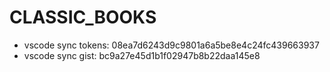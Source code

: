 # CLASSIC_BOOKS
- vscode sync tokens:  08ea7d6243d9c9801a6a5be8e4c24fc439663937
- vscode sync gist:  bc9a27e45d1b1f02947b8b22daa145e8
